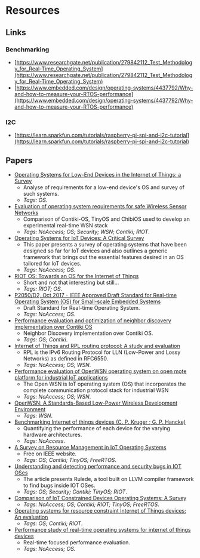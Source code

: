 # Resources

## Links

### Benchmarking

- [https://www.researchgate.net/publication/279842112_Test_Methodology_for_Real-Time_Operating_System](https://www.researchgate.net/publication/279842112_Test_Methodology_for_Real-Time_Operating_System)
- [https://www.embedded.com/design/operating-systems/4437792/Why-and-how-to-measure-your-RTOS-performance](https://www.embedded.com/design/operating-systems/4437792/Why-and-how-to-measure-your-RTOS-performance)

### I2C

- [https://learn.sparkfun.com/tutorials/raspberry-pi-spi-and-i2c-tutorial](https://learn.sparkfun.com/tutorials/raspberry-pi-spi-and-i2c-tutorial)

## Papers

- [Operating Systems for Low-End Devices in the Internet of Things: a Survey](https://hal.inria.fr/hal-01245551/file/IoT-OS-survey.pdf)
  - Analyse of requirements for a low-end device's OS and survey of such systems.
  - _Tags: OS_.
- [Evaluation of operating system requirements for safe Wireless Sensor Networks](http://sci-hub.tw/10.1109/iecon.2016.7793526)
  - Comparison of Contiki-OS, TinyOS and ChibiOS used to develop an experimental real-time WSN stack
  - _Tags: NoAccess; OS; Security; WSN; Contiki; RIOT_.
- [Operating Systems for IoT Devices: A Critical Survey](https://ieeexplore.ieee.org/document/7166231/)
  - This paper presents a survey of operating systems that have been designed so far for IoT devices and also outlines a generic framework that brings out the essential features desired in an OS tailored for IoT devices.
  - _Tags: NoAccess; OS_.
- [RIOT OS: Towards an OS for the Internet of Things](https://hal.inria.fr/hal-00945122/document)
  - Short and not that interesting but still...
  - _Tags: RIOT; OS_.
- [P2050/D2, Oct 2017 - IEEE Approved Draft Standard for Real-time Operating System (OS) for Small-scale Embedded Systems](https://ieeexplore.ieee.org/document/8283471/)
  - Draft Standard for Real-time Operating System.
  - _Tags: NoAccess; OS_.
- [Performance evaluation and optimization of neighbor discovery implementation over Contiki OS](http://eece.cu.edu.eg/~akhattab/files/ND.pdf)
  - Neighbor Discovery implementation over Contiki OS.
  - _Tags: OS; Contiki_.
- [Internet of Things and RPL routing protocol: A study and evaluation](https://ieeexplore.ieee.org/document/8117763/)
  - RPL is the IPv6 Routing Protocol for LLN (Low-Power and Lossy Networks) as defined in RFC6550.
  - _Tags: NoAccess; OS; WSN_.
- [Performance evaluation of OpenWSN operating system on open mote platform for industrial IoT applications](https://ieeexplore.ieee.org/document/7797791/)
  - The Open WSN is IoT operating system (OS) that incorporates the complete communication protocol stack for industrial WSN
  - _Tags: NoAccess; OS; WSN_.
- [OpenWSN: A Standards-Based Low-Power Wireless Development Environment](https://people.eecs.berkeley.edu/~pister/publications/2012/openwsnETT.pdf)
  - _Tags: WSN_.
- [Benchmarking Internet of things devices (C. P. Kruger ; G. P. Hancke)](https://ieeexplore.ieee.org/document/6945583/)
  - Quantifying the performance of each device for the varying hardware architectures.
  - _Tags: NoAccess_.
- [A Survey on Resource Management in IoT Operating Systems](https://ieeexplore.ieee.org/document/8300305/)
  - Free on IEEE website.
  - _Tags: OS; Contiki; TinyOS; FreeRTOS_.
- [Understanding and detecting performance and security bugs in IOT OSes](https://ieeexplore.ieee.org/document/7515933/)
  - The article presents Rulede, a tool built on LLVM compiler framework to find bugs inside IOT OSes.
  - _Tags: OS; Security; Contiki; TinyOS; RIOT_.
- [Comparison of IoT Constrained Devices Operating Systems: A Survey](https://ieeexplore.ieee.org/document/8308310/)
  - _Tags: NoAccess; OS; Contiki; RIOT; TinyOS; FreeRTOS_.
- [Operating systems for resource constraint Internet of Things devices: An evaluation](https://muep.mau.se/bitstream/handle/2043/20810/Operating%20systems%20for%20resource%20constraint%20Internet%20of%20Things%20devices%3A%20%20An%20evaluation.pdf?sequence=2&isAllowed=y)
  - _Tags: OS; Contiki; RIOT_.
- [Performance study of real-time operating systems for internet of things devices](https://ieeexplore.ieee.org/document/8371785/)
  - Real-time focused performance evaluation.
  - _Tags: NoAccess; OS._